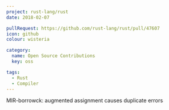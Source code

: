 ```yaml
---
project: rust-lang/rust
date: 2018-02-07

pullRequest: https://github.com/rust-lang/rust/pull/47607
icon: github
colour: wisteria

category:
  name: Open Source Contributions
  key: oss

tags:
  - Rust
  - Compiler
---
```

MIR-borrowck: augmented assignment causes duplicate errors
